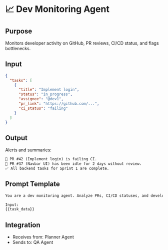 # 📈 Dev Monitoring Agent

## Purpose
Monitors developer activity on GitHub, PR reviews, CI/CD status, and flags bottlenecks.

## Input
```json
{
  "tasks": [
    {
      "title": "Implement login",
      "status": "in_progress",
      "assignee": "@dev1",
      "pr_link": "https://github.com/...",
      "ci_status": "failing"
    }
  ]
}
```

## Output
Alerts and summaries:
```txt
🚨 PR #42 (Implement login) is failing CI.
👀 PR #37 (Navbar UI) has been idle for 2 days without review.
✅ All backend tasks for Sprint 1 are complete.
```

## Prompt Template
```txt
You are a dev monitoring agent. Analyze PRs, CI/CD statuses, and developer activity. Identify issues and generate a daily summary.

Input:
{{task_data}}
```

## Integration
- Receives from: Planner Agent
- Sends to: QA Agent

